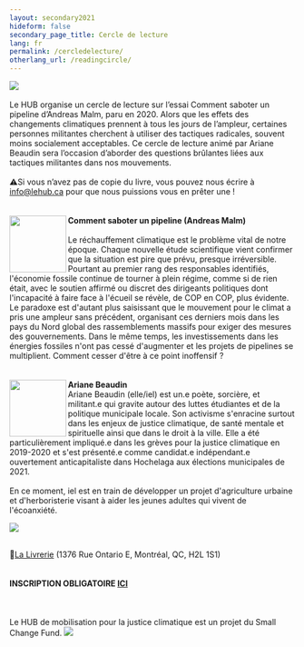 ```yaml
---
layout: secondary2021
hideform: false
secondary_page_title: Cercle de lecture
lang: fr
permalink: /cercledelecture/
otherlang_url: /readingcircle/
---
```

![](/media/copie_de_cercle_de_lecture_600_200_px_.png)\
\
Le HUB organise un cercle de lecture sur l’essai Comment saboter un pipeline d’Andreas Malm, paru en 2020. Alors que les effets des changements climatiques prennent à tous les jours de l’ampleur, certaines personnes militantes cherchent à utiliser des tactiques radicales, souvent moins socialement acceptables. Ce cercle de lecture animé par Ariane Beaudin sera l’occasion d’aborder des questions brûlantes liées aux tactiques militantes dans nos mouvements.\
\
⚠️Si vous n’avez pas de copie du livre, vous pouvez nous écrire à [info@lehub.ca](mailto:info@lehub.ca) pour que nous puissions vous en prêter une !\
\
\
<img align="left" width="100" height="100" src="/media/commentsaboterunpeip.png">**Comment saboter un pipeline (Andreas Malm)**\
\
Le réchauffement climatique est le problème vital de notre époque. Chaque nouvelle étude scientifique vient confirmer que la situation est pire que prévu, presque irréversible. Pourtant au premier rang des responsables identifiés, l'économie fossile continue de tourner à plein régime, comme si de rien était, avec le soutien affirmé ou discret des dirigeants politiques dont l'incapacité à faire face à l'écueil se révèle, de COP en COP, plus évidente. Le paradoxe est d'autant plus saisissant que le mouvement pour le climat a pris une ampleur sans précédent, organisant ces derniers mois dans les pays du Nord global des rassemblements massifs pour exiger des mesures des gouvernements. Dans le même temps, les investissements dans les énergies fossiles n'ont pas cessé d'augmenter et les projets de pipelines se multiplient. Comment cesser d'être à ce point inoffensif ?\
\
\
<img align="left" width="100" height="100" src="/media/arianebeaudincarré2.png">**Ariane Beaudin**
\
Ariane Beaudin (elle/iel) est un.e poète, sorcière, et militant.e qui gravite autour des luttes étudiantes et de la politique municipale locale. Son activisme s'enracine surtout dans les enjeux de justice climatique, de santé mentale et spirituelle ainsi que dans le droit à la ville. Elle a été particulièrement impliqué.e dans les grèves pour la justice climatique en 2019-2020 et s'est présenté.e comme candidat.e indépendant.e ouvertement anticapitaliste dans Hochelaga aux élections municipales de 2021.\
\
En ce moment, iel est en train de développer un projet d'agriculture urbaine et d'herboristerie visant à aider les jeunes adultes qui vivent de l'écoanxiété.

![](/media/copie_de_recommandations_ariane_beaudin.png)

\
📍[La Livrerie](https://www.lalivrerie.com/) (1376 Rue Ontario E, Montréal, QC, H2L 1S1)\
\
\
**I﻿NSCRIPTION OBLIGATOIRE [ICI](https://lepointdevente.com/billets/8lx230125001)**\
\
\
\
L﻿e HUB de mobilisation pour la justice climatique est un projet du Small Change Fund.
![](/media/sans_titre_6_.png)
